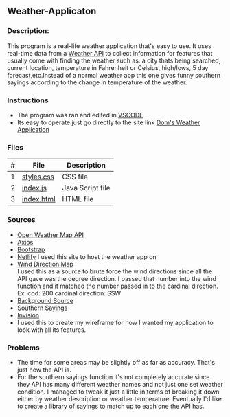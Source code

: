 ## Weather-Applicaton
### Description:

This program is a real-life weather application that's easy to use. It uses real-time data from a [ Weather API](https://openweathermap.org/) to collect information for features that usually come with finding the weather such as: a city thats being searched, current location, temperature in Fahrenheit or Celsius, high/lows, 5 day forecast,etc.Instead of a normal weather app this one gives funny southern sayings according to the change in temperature of the weather.

### Instructions
 - The program was ran and edited in [VSCODE](https://code.visualstudio.com/)
 - Its easy to operate just go directly to the site link [Dom's Weather Application](https://pedantic-swirles-d0df47.netlify.app/)

### Files

|   #   | File                       | Description                                                |
| :---: | -------------------------- | ---------------------------------------------------------- |
|   1   | [styles.css](https://github.com/Dshep98/Weather-Applicaton/blob/main/src/styles.css) | CSS file |
|   2   | [index.js](https://github.com/Dshep98/Weather-Applicaton/blob/main/src/index.js)     | Java Script file |
|   3   | [index.html](https://github.com/Dshep98/Weather-Applicaton/blob/main/index.html)     | HTML file |


### Sources
- [Open Weather Map API](https://openweathermap.org/api)
- [Axios](https://github.com/axios/axios#axios-api)
- [Bootstrap](https://getbootstrap.com/)
- [Netlify](https://getbootstrap.com/)
I used this site to host the weather app on
- [Wind Direction Map](http://snowfence.umn.edu/Components/winddirectionanddegreeswithouttable3.htm)  
 I used this as a source to brute force the wind directions since all the API gave was the degree direction. I passed that number into the wind function and it matched the number passed in to the cardinal direction. Ex: cod: 200 cardinal direction: SSW 
- [Background Source](https://codepen.io/P1N2O/pen/pyBNzX)
- [Southern Sayings](https://wanderwisdom.com/travel-destinations/Funny-Southern-Sayings-and-Southern-Expressions)
- [Invision](https://dominique766495.invisionapp.com/freehand/Weather-App-with-a-twist-POeXgl9xR) 
- I used this to create my wireframe for how I wanted my application to look with all its features.

### Problems
- The time for some areas may be slightly off as far as accuracy. That's just how the API is.
- For the southern sayings function it's not completely accurate since they API has many different weather names and not just one set weather condition. 
I managed to tweak it just a little in terms of breaking it down either by weather description or weather temperature. Eventually I'd like to create a library of sayings to match up to each one the API has. 
